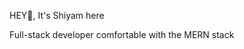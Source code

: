 HEY👋, It's Shiyam here

  Full-stack developer comfortable with the MERN stack 

<!---
Shiyam-7/Shiyam-7 is a ✨ special ✨ repository because its `README.md` (this file) appears on your GitHub profile.
You can click the Preview link to take a look at your changes.
--->
